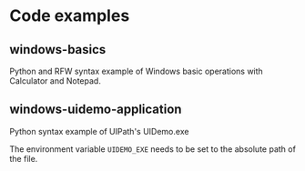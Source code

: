 # Code examples

## windows-basics

Python and RFW syntax example of Windows basic operations with Calculator and Notepad.

## windows-uidemo-application

Python syntax example of UIPath's UIDemo.exe

The environment variable `UIDEMO_EXE` needs to be set to the absolute path of the file.
